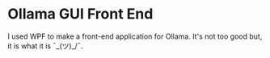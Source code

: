 # Ollama GUI Front End
 
I used WPF to make a front-end application for Ollama. It's not too good but, it is what it is ¯\_(ツ)_/¯.